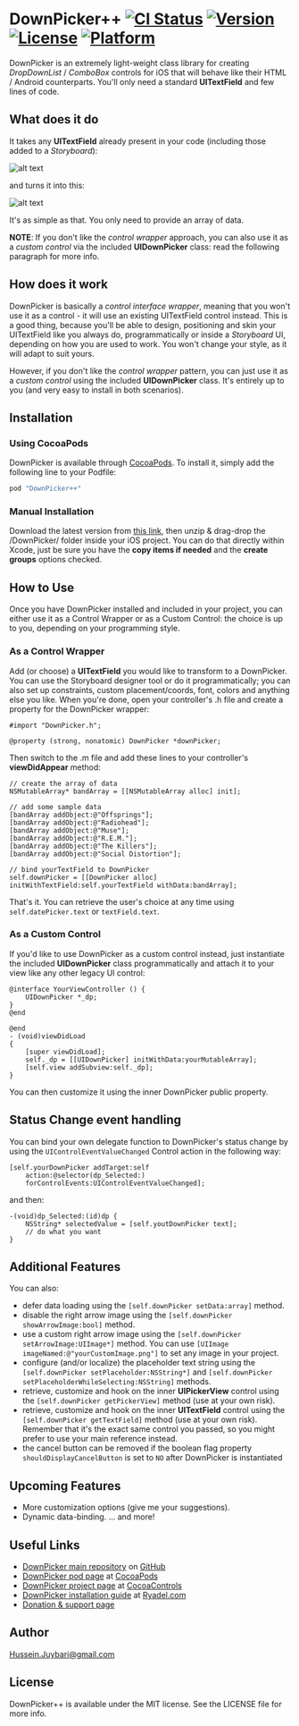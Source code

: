 # DownPicker++ [![CI Status](https://travis-ci.org/Husseinhj/DownPicker.svg?style=flat)](https://travis-ci.org/husseinhj/DownPicker) [![Version](https://img.shields.io/cocoapods/v/DownPicker++.svg?style=flat)](http://cocoapods.org/pods/DownPicker) [![License](https://img.shields.io/cocoapods/l/DownPicker++.svg?style=flat)](http://cocoapods.org/pods/DownPicker) [![Platform](https://img.shields.io/cocoapods/p/DownPicker++.svg?style=flat)](http://cocoapods.org/pods/DownPicker)


DownPicker is an extremely light-weight class library for creating *DropDownList* / *ComboBox* controls for iOS that will behave like their HTML / Android counterparts.
You'll only need a standard **UITextField** and few lines of code.


## What does it do

It takes any **UITextField** already present in your code (including those added to a *Storyboard*):

![alt text](https://raw.githubusercontent.com/husseinhj/DownPicker/gh-pages/images/DownPicker/UITextField.base.png "Here's a standard UITextField")

and turns it into this:

![alt text](https://raw.githubusercontent.com/husseinhj/DownPicker/gh-pages/images/DownPicker/UITextField.DownPicker.png "Here's a DownPicker++ control")

It's as simple as that. You only need to provide an array of data.

**NOTE**: If you don't like the *control wrapper* approach, you can also use it as a *custom control* via the included **UIDownPicker** class: read the following paragraph for more info.


## How does it work

DownPicker is basically a *control interface wrapper*, meaning that you won't use it as a control - it will use an existing UITextField control instead.
This is a good thing, because you'll be able to design, positioning and skin your UITextField like you always do, programmatically or inside a *Storyboard* UI, depending on how you are used to work. You won't change your style, as it will adapt to suit yours.

However, if you don't like the *control wrapper* pattern, you can just use it as a *custom control* using the included **UIDownPicker** class. It's entirely up to you (and very easy to install in both scenarios).


## Installation

### Using CocoaPods

DownPicker is available through [CocoaPods](http://cocoapods.org). To install it, simply add the following line to your Podfile:

```ruby
pod "DownPicker++"
```

### Manual Installation

Download the latest version from [this link](https://github.com/husseinhj/DownPicker/archive/master.zip), 
then unzip & drag-drop the /DownPicker/ folder inside your iOS project. You can do that directly within Xcode,
just be sure you have the **copy items if needed** and the **create groups** options checked.


## How to Use

Once you have DownPicker installed and included in your project, you can either use it as a Control Wrapper or as a Custom Control: the choice is up to you, depending on your programming style.

### As a Control Wrapper

Add (or choose) a **UITextField** you would like to transform to a DownPicker. You can use the Storyboard designer tool or do it programmatically; you can also set up constraints, custom placement/coords, font, colors and anything else you like. When you're done, open your controller's .h file and create a property for the DownPicker wrapper:

    #import "DownPicker.h";

    @property (strong, nonatomic) DownPicker *downPicker;

Then switch to the .m file and add these lines to your controller's **viewDidAppear** method:

    // create the array of data
    NSMutableArray* bandArray = [[NSMutableArray alloc] init];

    // add some sample data
    [bandArray addObject:@"Offsprings"];
    [bandArray addObject:@"Radiohead"];
    [bandArray addObject:@"Muse"];
    [bandArray addObject:@"R.E.M."];
    [bandArray addObject:@"The Killers"];
    [bandArray addObject:@"Social Distortion"];

    // bind yourTextField to DownPicker
    self.downPicker = [[DownPicker alloc] initWithTextField:self.yourTextField withData:bandArray];

That's it. You can retrieve the user's choice at any time using `self.datePicker.text` or `textField.text`.

### As a Custom Control
If you'd like to use DownPicker as a custom control instead, just instantiate the included **UIDownPicker** class programmatically and attach it to your view like any other legacy UI control:

    @interface YourViewController () {
        UIDownPicker *_dp;
    }
    @end

    @end
    - (void)viewDidLoad
    {
        [super viewDidLoad];
        self._dp = [[UIDownPicker] initWithData:yourMutableArray];
        [self.view addSubview:self._dp]; 
    }
    
You can then customize it using the inner DownPicker public property.

## Status Change event handling
You can bind your own delegate function to DownPicker's status change by using the `UIControlEventValueChanged` Control action in the following way:

    [self.yourDownPicker addTarget:self 
        action:@selector(dp_Selected:)
        forControlEvents:UIControlEventValueChanged];

and then:

    -(void)dp_Selected:(id)dp {
        NSString* selectedValue = [self.youtDownPicker text];
        // do what you want
    }


## Additional Features

You can also:
- defer data loading using the `[self.downPicker setData:array]` method.
- disable the right arrow image using the `[self.downPicker showArrowImage:bool]` method.
- use a custom right arrow image using the `[self.downPicker setArrowImage:UIImage*]` method. 
You can use `[UIImage imageNamed:@"yourCustomImage.png"]` to set any image in your project.
- configure (and/or localize) the placeholder text string using the `[self.downPicker setPlaceholder:NSString*]` and `[self.downPicker setPlaceholderWhileSelecting:NSString]` methods.
- retrieve, customize and hook on the inner **UIPickerView** control using the `[self.downPicker getPickerView]` method (use at your own risk).
- retrieve, customize and hook on the inner **UITextField** control using the `[self.downPicker getTextField]` method (use at your own risk). Remember that it's the exact same control you passed, so you might prefer to use your main reference instead.
- the cancel button can be removed if the boolean flag property `shouldDisplayCancelButton` is set to `NO` after DownPicker is instantiated

## Upcoming Features

- More customization options (give me your suggestions).
- Dynamic data-binding.
... and more!


## Useful Links
- [DownPicker main repository](https://github.com/Darkseal/DownPicker) on [GitHub](https://github.com)
- [DownPicker pod page](http://cocoapods.org/pods/DownPicker++) at [CocoaPods](http://cocoapods.org/)
- [DownPicker project page](https://www.cocoacontrols.com/controls/downpicker) at [CocoaControls](https://www.cocoacontrols.com)
- [DownPicker installation guide](http://www.ryadel.com/downpicker-dropdownlist-combobox-ios-xcode-in-objective-c/) at [Ryadel.com](http://www.ryadel.com/)
- [Donation & support page](https://www.paypal.com/cgi-bin/webscr?cmd=_s-xclick&hosted_button_id=F576E73P5X526)

## Author

Hussein.Juybari@gmail.com


## License

DownPicker++ is available under the MIT license. See the LICENSE file for more info.
